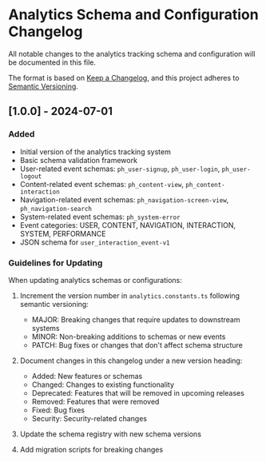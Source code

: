# Analytics Schema and Configuration Changelog

All notable changes to the analytics tracking schema and configuration will be documented in this file.

The format is based on [Keep a Changelog](https://keepachangelog.com/en/1.0.0/),
and this project adheres to [Semantic Versioning](https://semver.org/spec/v2.0.0.html).

## [1.0.0] - 2024-07-01

### Added

- Initial version of the analytics tracking system
- Basic schema validation framework
- User-related event schemas: `ph_user-signup`, `ph_user-login`, `ph_user-logout`
- Content-related event schemas: `ph_content-view`, `ph_content-interaction`
- Navigation-related event schemas: `ph_navigation-screen-view`, `ph_navigation-search`
- System-related event schemas: `ph_system-error`
- Event categories: USER, CONTENT, NAVIGATION, INTERACTION, SYSTEM, PERFORMANCE
- JSON schema for `user_interaction_event-v1`

### Guidelines for Updating

When updating analytics schemas or configurations:

1. Increment the version number in `analytics.constants.ts` following semantic versioning:

   - MAJOR: Breaking changes that require updates to downstream systems
   - MINOR: Non-breaking additions to schemas or new events
   - PATCH: Bug fixes or changes that don't affect schema structure

2. Document changes in this changelog under a new version heading:

   - Added: New features or schemas
   - Changed: Changes to existing functionality
   - Deprecated: Features that will be removed in upcoming releases
   - Removed: Features that were removed
   - Fixed: Bug fixes
   - Security: Security-related changes

3. Update the schema registry with new schema versions

4. Add migration scripts for breaking changes
